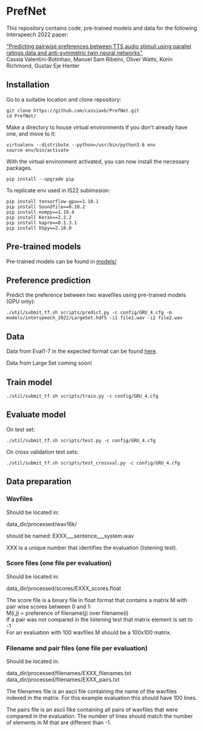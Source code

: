 # PrefNet

This repository contains code, pre-trained models and data for the following Interspeech 2022 paper:

["Predicting pairwise preferences between TTS audio stimuli using parallel ratings data and anti-symmetric twin neural networks"](https://www.isca-archive.org/interspeech_2022/valentinibotinhao22_interspeech.pdf)  
Cassia Valentini-Botinhao, Manuel Sam Ribeiro, Oliver Watts, Korin Richmond, Gustav Eje Henter

## Installation

Go to a suitable location and clone repository:

```
git clone https://github.com/cassiavb/PrefNet.git
cd PrefNet/
```

Make a directory to house virtual environments if you don't already have one, and move to it:

```
virtualenv --distribute --python=/usr/bin/python3.6 env
source env/bin/activate
```

With the virtual environment activated, you can now install the necessary packages.

```
pip install --upgrade pip
```

To replicate env used in IS22 subimssion:
```
pip install tensorflow-gpu==1.10.1
pip install Soundfile==0.10.2
pip install numpy==1.19.4
pip install Keras==2.2.2
pip install kapre==0.1.3.1
pip install h5py==2.10.0
```

## Pre-trained models

Pre-trained models can be found in [models/](models/)

## Preference prediction

Predict the preference between two wavefiles using pre-trained models (GPU only):
```
./util/submit_tf.sh scripts/predict.py -c config/GRU_4.cfg -m models/interspeech_2022/LargeSet.hdf5 -i1 file1.wav -i2 file2.wav
```

## Data

Data from Eval1-7 in the expected format can be found [here](http://data.cstr.ed.ac.uk/cvbotinh/SM/Y2/data_dir.zip).

Data from Large Set coming soon!

## Train model

```
./util/submit_tf.sh scripts/train.py -c config/GRU_4.cfg
```

## Evaluate model

On test set:
```
./util/submit_tf.sh scripts/test.py -c config/GRU_4.cfg
```

On cross validation test sets:
```
./util/submit_tf.sh scripts/test_crossval.py -c config/GRU_4.cfg
```

## Data preparation

### Wavfiles 

Should be located in:

data_dir/processed/wav16k/

should be named: EXXX___sentence___system.wav  

XXX is a unique number that identifies the evaluation (listening test).

### Score files (one file per evaluation) 

Should be located in:

data_dir/processed/scores/EXXX_scores.float

The score file is a binary file in float format that contains a matrix M with pair wise scores between 0 and 1:  
M(i,j) = preference of filename(j) over filename(i)  
If a pair was not compared in the listening test that matrix element is set to -1  
For an evaluation with 100 wavfiles M should be a 100x100 matrix. 

### Filename and pair files (one file per evaluation) 

Should be located in:

data_dir/processed/filenames/EXXX_filenames.txt  
data_dir/processed/filenames/EXXX_pairs.txt 

The filenames file is an ascii file containing the name of the wavfiles indexed in the matrix. For this example evaluation this should have 100 lines. 

The pairs file is an ascii fike containing all pairs of wavfiles that were compared in the evaluation. The number of lines should match the number of elements in M that are different than -1.  

